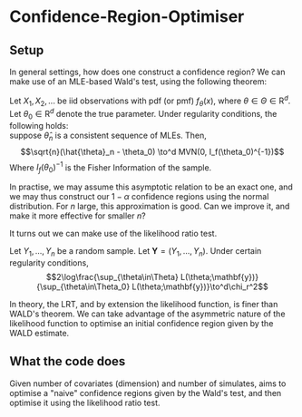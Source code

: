# Confidence-Region-Optimiser


## Setup
In general settings, how does one construct a confidence region? We can make use of an MLE-based Wald's test, using the following theorem:

Let $X_1,X_2, ...$ be iid observations with pdf (or pmf) $f_{\theta}(x)$, where $\theta\in\Theta\in\mathrm{R}^d$. Let $\theta_0\in\mathrm{R}^d$ denote the true parameter. Under regularity conditions, the following holds: \
suppose $\hat{\theta}_n$ is a consistent sequence of MLEs. Then, 
$$\sqrt{n}(\hat{\theta}_n - \theta_0) \to^d MVN(0, I_f(\theta_0)^{-1})$$
Where $I_f(\theta_0)^{-1}$ is the Fisher Information of the sample.

In practise, we may assume this asymptotic relation to be an exact one, and we may thus construct our $1-\alpha$ confidence regions using the normal distribution. For $n$ large, this approximation is good. Can we improve it, and make it more effective for smaller $n$?

It turns out we can make use of the likelihood ratio test.

Let $Y_1, ..., Y_n$ be a random sample. Let $\mathbf{Y} = (Y_1, ..., Y_n)$. Under certain regularity conditions, $$2\log\frac{\sup_{\theta\in\Theta} L(\theta;\mathbf{y})}{\sup_{\theta\in\Theta_0} L(\theta;\mathbf{y})}\to^d\chi_r^2$$


In theory, the LRT, and by extension the likelihood function, is finer than WALD's theorem. We can take advantage of the asymmetric nature of the likelihood function to optimise an initial confidence region given by the WALD estimate.


## What the code does
Given number of covariates (dimension) and number of simulates, aims to optimise a "naive" confidence regions given by the Wald's test, and then optimise it using the likelihood ratio test.